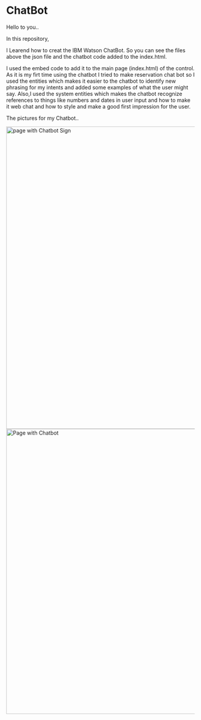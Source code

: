 # ChatBot

Hello to you..

In this repository, 

I Learend how to creat the IBM Watson ChatBot. So you can see the files above the json file and the chatbot code added to the index.html.

I used the embed code to add it to the main page (index.html) of the control. 
As it is my firt time using the chatbot I tried to make reservation chat bot so I used the entities which makes it easier to the chatbot to identify new phrasing for my intents and added some examples of what the user might say. Also,I used the system entities which makes the chatbot recognize references to things like numbers and dates in user input and how to make it web chat and how to style and make a good first impression for the user.

The pictures for my Chatbot..

<img width="807" alt="page with Chatbot Sign" src="https://user-images.githubusercontent.com/86008612/124656277-a42a3180-dea9-11eb-8160-fe6c992152b0.png">
<img width="761" alt="Page with Chatbot" src="https://user-images.githubusercontent.com/86008612/124656282-a55b5e80-dea9-11eb-864e-265d3a80fe8d.png">





